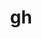 ---
title: "gh"
layout: cache
categories: [package, develop]
meta: {"versions": ["2.43.1", "2.49.2"], "compilers": ["gcc@=10.2.1", "gcc@=7.5.0"], "oss": ["centos7", "ubuntu18.04"], "platforms": ["linux"], "targets": ["x86_64_v3"], "stacks": ["developer-tools", "developer-tools-manylinux2014", "root"], "num_specs": 23, "num_specs_by_stack": {"developer-tools-manylinux2014": 11, "root": 23, "developer-tools": 12}}
spec_details: [{"hash": "ro4yz7ne7rhiajouryyya3c3if4c6wbz", "compiler": "gcc@=10.2.1", "versions": ["2.43.1"], "os": "centos7", "platform": "linux", "target": "x86_64_v3", "variants": ["build_system=generic"], "stacks": ["developer-tools-manylinux2014", "root"], "size": "-", "tarball": "https://binaries.spack.io/develop/build_cache/linux-centos7-x86_64_v3/gcc-10.2.1/gh-2.43.1/linux-centos7-x86_64_v3-gcc-10.2.1-gh-2.43.1-ro4yz7ne7rhiajouryyya3c3if4c6wbz.spack"}, {"hash": "ktdrr7ei2ypptck3h43inbvgbzrjiuur", "compiler": "gcc@=10.2.1", "versions": ["2.43.1"], "os": "centos7", "platform": "linux", "target": "x86_64_v3", "variants": ["build_system=generic"], "stacks": ["developer-tools-manylinux2014", "root"], "size": "-", "tarball": "https://binaries.spack.io/develop/build_cache/linux-centos7-x86_64_v3/gcc-10.2.1/gh-2.43.1/linux-centos7-x86_64_v3-gcc-10.2.1-gh-2.43.1-ktdrr7ei2ypptck3h43inbvgbzrjiuur.spack"}, {"hash": "vi3m5uzyer7zlefcl4sldu5fqyofhrxu", "compiler": "gcc@=10.2.1", "versions": ["2.43.1"], "os": "centos7", "platform": "linux", "target": "x86_64_v3", "variants": ["build_system=generic"], "stacks": ["developer-tools-manylinux2014", "root"], "size": "-", "tarball": "https://binaries.spack.io/develop/build_cache/linux-centos7-x86_64_v3/gcc-10.2.1/gh-2.43.1/linux-centos7-x86_64_v3-gcc-10.2.1-gh-2.43.1-vi3m5uzyer7zlefcl4sldu5fqyofhrxu.spack"}, {"hash": "ffbh7lvie4kuprw6v5cxzcmdoyigo73g", "compiler": "gcc@=10.2.1", "versions": ["2.43.1"], "os": "centos7", "platform": "linux", "target": "x86_64_v3", "variants": ["build_system=generic"], "stacks": ["developer-tools-manylinux2014", "root"], "size": "-", "tarball": "https://binaries.spack.io/develop/build_cache/linux-centos7-x86_64_v3/gcc-10.2.1/gh-2.43.1/linux-centos7-x86_64_v3-gcc-10.2.1-gh-2.43.1-ffbh7lvie4kuprw6v5cxzcmdoyigo73g.spack"}, {"hash": "hfgys4hhuezsdf5qpglw5pltbec3vuyk", "compiler": "gcc@=10.2.1", "versions": ["2.49.2"], "os": "centos7", "platform": "linux", "target": "x86_64_v3", "variants": ["build_system=generic"], "stacks": ["developer-tools-manylinux2014", "root"], "size": "-", "tarball": "https://binaries.spack.io/develop/build_cache/linux-centos7-x86_64_v3/gcc-10.2.1/gh-2.49.2/linux-centos7-x86_64_v3-gcc-10.2.1-gh-2.49.2-hfgys4hhuezsdf5qpglw5pltbec3vuyk.spack"}, {"hash": "yzmmxjdbra3wufv2jzaj5pnvryfpl3ny", "compiler": "gcc@=10.2.1", "versions": ["2.43.1"], "os": "centos7", "platform": "linux", "target": "x86_64_v3", "variants": ["build_system=generic"], "stacks": ["developer-tools-manylinux2014", "root"], "size": "-", "tarball": "https://binaries.spack.io/develop/build_cache/linux-centos7-x86_64_v3/gcc-10.2.1/gh-2.43.1/linux-centos7-x86_64_v3-gcc-10.2.1-gh-2.43.1-yzmmxjdbra3wufv2jzaj5pnvryfpl3ny.spack"}, {"hash": "k7iwqogoamodubph2zkjcgdfq2zkod6e", "compiler": "gcc@=10.2.1", "versions": ["2.49.2"], "os": "centos7", "platform": "linux", "target": "x86_64_v3", "variants": ["build_system=generic"], "stacks": ["developer-tools-manylinux2014", "root"], "size": "-", "tarball": "https://binaries.spack.io/develop/build_cache/linux-centos7-x86_64_v3/gcc-10.2.1/gh-2.49.2/linux-centos7-x86_64_v3-gcc-10.2.1-gh-2.49.2-k7iwqogoamodubph2zkjcgdfq2zkod6e.spack"}, {"hash": "b667bpcl3hac2xjculwwwijowjo5byja", "compiler": "gcc@=10.2.1", "versions": ["2.43.1"], "os": "centos7", "platform": "linux", "target": "x86_64_v3", "variants": ["build_system=generic"], "stacks": ["developer-tools-manylinux2014", "root"], "size": "-", "tarball": "https://binaries.spack.io/develop/build_cache/linux-centos7-x86_64_v3/gcc-10.2.1/gh-2.43.1/linux-centos7-x86_64_v3-gcc-10.2.1-gh-2.43.1-b667bpcl3hac2xjculwwwijowjo5byja.spack"}, {"hash": "dqfk6yre2zas6e4j6vxq2376f3du7mme", "compiler": "gcc@=10.2.1", "versions": ["2.43.1"], "os": "centos7", "platform": "linux", "target": "x86_64_v3", "variants": ["build_system=generic"], "stacks": ["developer-tools-manylinux2014", "root"], "size": "-", "tarball": "https://binaries.spack.io/develop/build_cache/linux-centos7-x86_64_v3/gcc-10.2.1/gh-2.43.1/linux-centos7-x86_64_v3-gcc-10.2.1-gh-2.43.1-dqfk6yre2zas6e4j6vxq2376f3du7mme.spack"}, {"hash": "euoxxjcdpai57tg32tb5phvw7x3vlyyt", "compiler": "gcc@=10.2.1", "versions": ["2.43.1"], "os": "centos7", "platform": "linux", "target": "x86_64_v3", "variants": ["build_system=generic"], "stacks": ["developer-tools-manylinux2014", "root"], "size": "-", "tarball": "https://binaries.spack.io/develop/build_cache/linux-centos7-x86_64_v3/gcc-10.2.1/gh-2.43.1/linux-centos7-x86_64_v3-gcc-10.2.1-gh-2.43.1-euoxxjcdpai57tg32tb5phvw7x3vlyyt.spack"}, {"hash": "q2mow5di3723v2ct3dhcrh3fj63n6vhl", "compiler": "gcc@=10.2.1", "versions": ["2.43.1"], "os": "centos7", "platform": "linux", "target": "x86_64_v3", "variants": ["build_system=generic"], "stacks": ["developer-tools-manylinux2014", "root"], "size": "-", "tarball": "https://binaries.spack.io/develop/build_cache/linux-centos7-x86_64_v3/gcc-10.2.1/gh-2.43.1/linux-centos7-x86_64_v3-gcc-10.2.1-gh-2.43.1-q2mow5di3723v2ct3dhcrh3fj63n6vhl.spack"}, {"hash": "sgbzevcygq5qfp43gmtwxgsbbzvdimju", "compiler": "gcc@=7.5.0", "versions": ["2.43.1"], "os": "ubuntu18.04", "platform": "linux", "target": "x86_64_v3", "variants": ["build_system=generic"], "stacks": ["developer-tools", "root"], "size": "-", "tarball": "https://binaries.spack.io/develop/build_cache/linux-ubuntu18.04-x86_64_v3/gcc-7.5.0/gh-2.43.1/linux-ubuntu18.04-x86_64_v3-gcc-7.5.0-gh-2.43.1-sgbzevcygq5qfp43gmtwxgsbbzvdimju.spack"}, {"hash": "zx4yftx4gwmswrfhlvyk2sgjas3x43xg", "compiler": "gcc@=7.5.0", "versions": ["2.43.1"], "os": "ubuntu18.04", "platform": "linux", "target": "x86_64_v3", "variants": ["build_system=generic"], "stacks": ["developer-tools", "root"], "size": "-", "tarball": "https://binaries.spack.io/develop/build_cache/linux-ubuntu18.04-x86_64_v3/gcc-7.5.0/gh-2.43.1/linux-ubuntu18.04-x86_64_v3-gcc-7.5.0-gh-2.43.1-zx4yftx4gwmswrfhlvyk2sgjas3x43xg.spack"}, {"hash": "yq47lddhz5npzcswolomiv3mrwpktxqe", "compiler": "gcc@=7.5.0", "versions": ["2.43.1"], "os": "ubuntu18.04", "platform": "linux", "target": "x86_64_v3", "variants": ["build_system=generic"], "stacks": ["developer-tools", "root"], "size": "-", "tarball": "https://binaries.spack.io/develop/build_cache/linux-ubuntu18.04-x86_64_v3/gcc-7.5.0/gh-2.43.1/linux-ubuntu18.04-x86_64_v3-gcc-7.5.0-gh-2.43.1-yq47lddhz5npzcswolomiv3mrwpktxqe.spack"}, {"hash": "zkdiim26u3ipg4amvavgrysfsik6bbap", "compiler": "gcc@=7.5.0", "versions": ["2.43.1"], "os": "ubuntu18.04", "platform": "linux", "target": "x86_64_v3", "variants": ["build_system=generic"], "stacks": ["developer-tools", "root"], "size": "-", "tarball": "https://binaries.spack.io/develop/build_cache/linux-ubuntu18.04-x86_64_v3/gcc-7.5.0/gh-2.43.1/linux-ubuntu18.04-x86_64_v3-gcc-7.5.0-gh-2.43.1-zkdiim26u3ipg4amvavgrysfsik6bbap.spack"}, {"hash": "agfgow4cmlrz3ps4ly6uoytg35ydgwx3", "compiler": "gcc@=7.5.0", "versions": ["2.43.1"], "os": "ubuntu18.04", "platform": "linux", "target": "x86_64_v3", "variants": ["build_system=generic"], "stacks": ["developer-tools", "root"], "size": "-", "tarball": "https://binaries.spack.io/develop/build_cache/linux-ubuntu18.04-x86_64_v3/gcc-7.5.0/gh-2.43.1/linux-ubuntu18.04-x86_64_v3-gcc-7.5.0-gh-2.43.1-agfgow4cmlrz3ps4ly6uoytg35ydgwx3.spack"}, {"hash": "ffwsezfpxqxmrydvo6x6nghl2xeanwhu", "compiler": "gcc@=7.5.0", "versions": ["2.49.2"], "os": "ubuntu18.04", "platform": "linux", "target": "x86_64_v3", "variants": ["build_system=generic"], "stacks": ["developer-tools", "root"], "size": "-", "tarball": "https://binaries.spack.io/develop/build_cache/linux-ubuntu18.04-x86_64_v3/gcc-7.5.0/gh-2.49.2/linux-ubuntu18.04-x86_64_v3-gcc-7.5.0-gh-2.49.2-ffwsezfpxqxmrydvo6x6nghl2xeanwhu.spack"}, {"hash": "2565ktoi74naduwdba7x5bhamjcpjfcl", "compiler": "gcc@=7.5.0", "versions": ["2.49.2"], "os": "ubuntu18.04", "platform": "linux", "target": "x86_64_v3", "variants": ["build_system=generic"], "stacks": ["developer-tools", "root"], "size": "-", "tarball": "https://binaries.spack.io/develop/build_cache/linux-ubuntu18.04-x86_64_v3/gcc-7.5.0/gh-2.49.2/linux-ubuntu18.04-x86_64_v3-gcc-7.5.0-gh-2.49.2-2565ktoi74naduwdba7x5bhamjcpjfcl.spack"}, {"hash": "q4r3oj3ajpbsru4l76ktzkgrovgea3y7", "compiler": "gcc@=7.5.0", "versions": ["2.43.1"], "os": "ubuntu18.04", "platform": "linux", "target": "x86_64_v3", "variants": ["build_system=generic"], "stacks": ["developer-tools", "root"], "size": "-", "tarball": "https://binaries.spack.io/develop/build_cache/linux-ubuntu18.04-x86_64_v3/gcc-7.5.0/gh-2.43.1/linux-ubuntu18.04-x86_64_v3-gcc-7.5.0-gh-2.43.1-q4r3oj3ajpbsru4l76ktzkgrovgea3y7.spack"}, {"hash": "hiw6b7zpadbpbv73dwvi7mxafaqlcavl", "compiler": "gcc@=7.5.0", "versions": ["2.43.1"], "os": "ubuntu18.04", "platform": "linux", "target": "x86_64_v3", "variants": ["build_system=generic"], "stacks": ["developer-tools", "root"], "size": "-", "tarball": "https://binaries.spack.io/develop/build_cache/linux-ubuntu18.04-x86_64_v3/gcc-7.5.0/gh-2.43.1/linux-ubuntu18.04-x86_64_v3-gcc-7.5.0-gh-2.43.1-hiw6b7zpadbpbv73dwvi7mxafaqlcavl.spack"}, {"hash": "mknglc6m6anuainjygqwe6uiooteffij", "compiler": "gcc@=7.5.0", "versions": ["2.43.1"], "os": "ubuntu18.04", "platform": "linux", "target": "x86_64_v3", "variants": ["build_system=generic"], "stacks": ["developer-tools", "root"], "size": "-", "tarball": "https://binaries.spack.io/develop/build_cache/linux-ubuntu18.04-x86_64_v3/gcc-7.5.0/gh-2.43.1/linux-ubuntu18.04-x86_64_v3-gcc-7.5.0-gh-2.43.1-mknglc6m6anuainjygqwe6uiooteffij.spack"}, {"hash": "7fwzts3c5pqrlayclc4nhcipoqoc35zp", "compiler": "gcc@=7.5.0", "versions": ["2.43.1"], "os": "ubuntu18.04", "platform": "linux", "target": "x86_64_v3", "variants": ["build_system=generic"], "stacks": ["developer-tools", "root"], "size": "-", "tarball": "https://binaries.spack.io/develop/build_cache/linux-ubuntu18.04-x86_64_v3/gcc-7.5.0/gh-2.43.1/linux-ubuntu18.04-x86_64_v3-gcc-7.5.0-gh-2.43.1-7fwzts3c5pqrlayclc4nhcipoqoc35zp.spack"}, {"hash": "uswxoprfysa6lycoydakic26edkczrjv", "compiler": "gcc@=7.5.0", "versions": ["2.43.1"], "os": "ubuntu18.04", "platform": "linux", "target": "x86_64_v3", "variants": ["build_system=generic"], "stacks": ["developer-tools", "root"], "size": "-", "tarball": "https://binaries.spack.io/develop/build_cache/linux-ubuntu18.04-x86_64_v3/gcc-7.5.0/gh-2.43.1/linux-ubuntu18.04-x86_64_v3-gcc-7.5.0-gh-2.43.1-uswxoprfysa6lycoydakic26edkczrjv.spack"}]
---